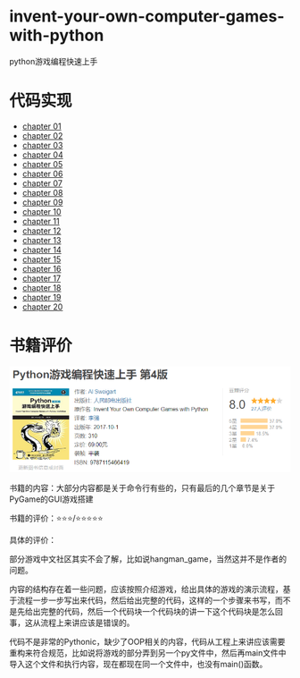 # invent-your-own-computer-games-with-python
python游戏编程快速上手

# 代码实现

- [chapter 01](https://github.com/YeJiu97/invent-your-own-computer-games-with-python/tree/main/src/chapter_001)
- [chapter 02](https://github.com/YeJiu97/invent-your-own-computer-games-with-python/tree/main/src/chapter_002)
- [chapter 03](https://github.com/YeJiu97/invent-your-own-computer-games-with-python/tree/main/src/chapter_003)
- [chapter 04](https://github.com/YeJiu97/invent-your-own-computer-games-with-python/tree/main/src/chapter_004)
- [chapter 05](https://github.com/YeJiu97/invent-your-own-computer-games-with-python/tree/main/src/chapter_005)
- [chapter 06](https://github.com/YeJiu97/invent-your-own-computer-games-with-python/tree/main/src/chapter_006)
- [chapter 07](https://github.com/YeJiu97/invent-your-own-computer-games-with-python/tree/main/src/chapter_007)
- [chapter 08](https://github.com/YeJiu97/invent-your-own-computer-games-with-python/tree/main/src/chapter_008)
- [chapter 09](https://github.com/YeJiu97/invent-your-own-computer-games-with-python/tree/main/src/chapter_009)
- [chapter 10](https://github.com/YeJiu97/invent-your-own-computer-games-with-python/tree/main/src/chapter_010)
- [chapter 11](https://github.com/YeJiu97/invent-your-own-computer-games-with-python/tree/main/src/chapter_011)
- [chapter 12](https://github.com/YeJiu97/invent-your-own-computer-games-with-python/tree/main/src/chapter_012)
- [chapter 13](https://github.com/YeJiu97/invent-your-own-computer-games-with-python/tree/main/src/chapter_013)
- [chapter 14](https://github.com/YeJiu97/invent-your-own-computer-games-with-python/tree/main/src/chapter_014)
- [chapter 15](https://github.com/YeJiu97/invent-your-own-computer-games-with-python/tree/main/src/chapter_015)
- [chapter 16](https://github.com/YeJiu97/invent-your-own-computer-games-with-python/tree/main/src/chapter_016)
- [chapter 17](https://github.com/YeJiu97/invent-your-own-computer-games-with-python/tree/main/src/chapter_017)
- [chapter 18](https://github.com/YeJiu97/invent-your-own-computer-games-with-python/tree/main/src/chapter_018)
- [chapter 19](https://github.com/YeJiu97/invent-your-own-computer-games-with-python/tree/main/src/chapter_019)
- [chapter 20](https://github.com/YeJiu97/invent-your-own-computer-games-with-python/tree/main/src/chapter_020)


# 书籍评价

![image-20240112111017202](README/image-20240112111017202.png)

书籍的内容：大部分内容都是关于命令行有些的，只有最后的几个章节是关于PyGame的GUI游戏搭建

书籍的评价：⭐⭐⭐/⭐⭐⭐⭐⭐

具体的评价：

部分游戏中文社区其实不会了解，比如说hangman_game，当然这并不是作者的问题。

内容的结构存在着一些问题，应该按照介绍游戏，给出具体的游戏的演示流程，基于流程一步一步写出来代码，然后给出完整的代码，这样的一个步骤来书写，而不是先给出完整的代码，然后一个代码块一个代码块的讲一下这个代码块是怎么回事，这从流程上来讲应该是错误的。

代码不是非常的Pythonic，缺少了OOP相关的内容，代码从工程上来讲应该需要重构来符合规范，比如说将游戏的部分弄到另一个py文件中，然后再main文件中导入这个文件和执行内容，现在都现在同一个文件中，也没有main()函数。
